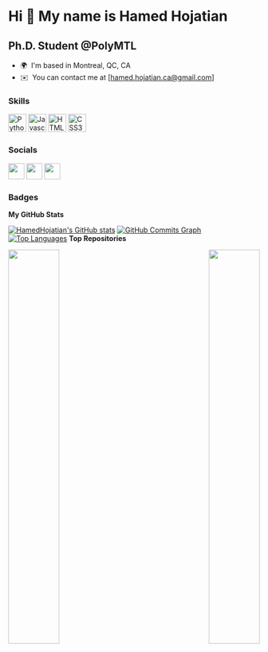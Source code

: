 Hi 👋 My name is Hamed Hojatian 
===============================  
Ph.D. Student @PolyMTL 
----------------------  
* 🌍  I'm based in Montreal, QC, CA 
* ✉️  You can contact me at [hamed.hojatian.ca@gmail.com]

### Skills

<p align="left"> <a href="https://www.python.org/" target="_blank" rel="noreferrer"><img src="https://raw.githubusercontent.com/danielcranney/readme-generator/main/public/icons/skills/python-colored.svg" width="36" height="36" alt="Python" /></a> <a href="https://developer.mozilla.org/en-US/docs/Web/JavaScript" target="_blank" rel="noreferrer"><img src="https://raw.githubusercontent.com/danielcranney/readme-generator/main/public/icons/skills/javascript-colored.svg" width="36" height="36" alt="Javascript" /></a> <a href="https://developer.mozilla.org/en-US/docs/Glossary/HTML5" target="_blank" rel="noreferrer"><img src="https://raw.githubusercontent.com/danielcranney/readme-generator/main/public/icons/skills/html5-colored.svg" width="36" height="36" alt="HTML5" /></a> <a href="https://www.w3.org/TR/CSS/#css" target="_blank" rel="noreferrer"><img src="https://raw.githubusercontent.com/danielcranney/readme-generator/main/public/icons/skills/css3-colored.svg" width="36" height="36" alt="CSS3" /></a> </p> 

### Socials  

<p align="left"> <a href="https://www.github.com/HamedHojatian" target="_blank" rel="noreferrer"><img src="https://raw.githubusercontent.com/danielcranney/readme-generator/main/public/icons/socials/github-dark.svg" width="32" height="32" /></a> <a href="https://www.linkedin.com/in/hamed-hojatian-250670" target="_blank" rel="noreferrer"><img src="https://raw.githubusercontent.com/danielcranney/readme-generator/main/public/icons/socials/linkedin.svg" width="32" height="32" /></a> <a href="https://www.twitter.com/HHojatian" target="_blank" rel="noreferrer"><img src="https://raw.githubusercontent.com/danielcranney/readme-generator/main/public/icons/socials/twitter.svg" width="32" height="32" /></a></p>

### Badges

<b>My GitHub Stats</b>

<a href="http://www.github.com/HamedHojatian"><img src="https://github-readme-stats.vercel.app/api?username=HamedHojatian&show_icons=true&hide=&count_private=true&title_color=84cc16&text_color=ffffff&icon_color=84cc16&bg_color=1c1917&hide_border=true&show_icons=true" alt="HamedHojatian's GitHub stats" /></a>
<a href="http://www.github.com/HamedHojatian"><img src="https://activity-graph.herokuapp.com/graph?username=HamedHojatian&bg_color=1c1917&color=ffffff&line=84cc16&point=ffffff&area_color=1c1917&area=true&hide_border=true&custom_title=GitHub%20Commits%20Graph" alt="GitHub Commits Graph" /></a>
<a href="https://github.com/HamedHojatian" align="left"><img src="https://github-readme-stats.vercel.app/api/top-langs/?username=HamedHojatian&langs_count=10&title_color=84cc16&text_color=ffffff&icon_color=84cc16&bg_color=1c1917&hide_border=true&locale=en&custom_title=Top%20%Languages" alt="Top Languages" /></a>
<b>Top Repositories</b>

<div width="100%" align="center"><a href="https://github.com/HamedHojatian/HBF-Net" align="left"><img align="left" width="45%" src="https://github-readme-stats.vercel.app/api/pin/?username=HamedHojatian&repo=HBF-Net&title_color=84cc16&text_color=ffffff&icon_color=84cc16&bg_color=1c1917&hide_border=true&locale=en" /></a><a href="https://github.com/HamedHojatian/CF-mMIMO-HBF" align="right"><img align="right" width="45%" src="https://github-readme-stats.vercel.app/api/pin/?username=HamedHojatian&repo=CF-mMIMO-HBF&title_color=84cc16&text_color=ffffff&icon_color=84cc16&bg_color=1c1917&hide_border=true&locale=en" /></a></div><br /><br /><br /><br /><br /><br /><br />

